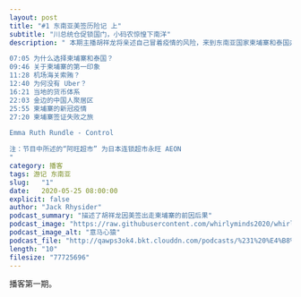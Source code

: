 ```yaml
---
layout: post
title: "#1 东南亚美签历险记 上"
subtitle: "川总统仓促锁国门，小码农惊惶下南洋"
description: " 本期主播胡祥龙将亲述自己冒着疫情的风险，来到东南亚国家柬埔寨和泰国办理美国签证的经历，这是播客“意马心猿”的第一期，欢迎大家通过泛用性博客订阅我们的节目，

07:05 为什么选择柬埔寨和泰国？
09:46 关于柬埔寨的第一印象
11:28 机场海关索贿？
12:40 为何没有 Uber？
16:21 当地的货币体系
22:03 金边的中国人聚居区
25:55 柬埔寨的新冠疫情
27:20 柬埔寨签证失败之旅

Emma Ruth Rundle - Control

注：节目中所述的“阿旺超市” 为日本连锁超市永旺 AEON
"
category: 播客
tags: 游记 东南亚
slug:   "1"
date:   2020-05-25 08:00:00 
explicit: false
author: "Jack Rhysider"
podcast_summary: "描述了胡祥龙因美签出走柬埔寨的前因后果"
podcast_image: "https://raw.githubusercontent.com/whirlyminds2020/whirlyminds2020.github.io/master/assets/images/logo.png"
podcast_image_alt: "意马心猿"
podcast_file: "http://qawps3ok4.bkt.clouddn.com/podcasts/%231%20%E4%B8%9C%E5%8D%97%E4%BA%9A%E7%BE%8E%E7%AD%BE%E5%8E%86%E9%99%A9%E8%AE%B0%20%E4%B8%8A"
length: "10"
filesize: "77725696"
---
```


播客第一期。
